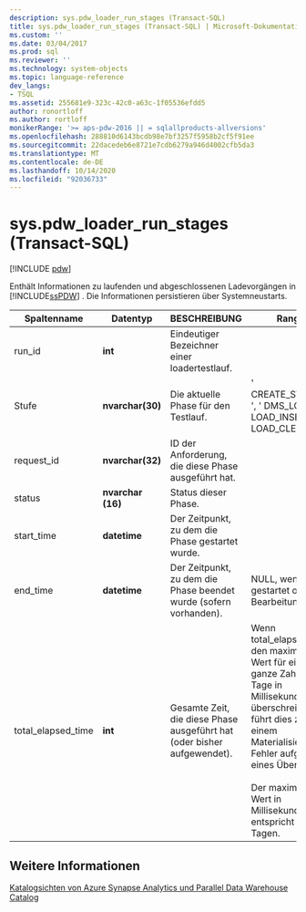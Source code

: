 ```yaml
---
description: sys.pdw_loader_run_stages (Transact-SQL)
title: sys.pdw_loader_run_stages (Transact-SQL) | Microsoft-Dokumentation
ms.custom: ''
ms.date: 03/04/2017
ms.prod: sql
ms.reviewer: ''
ms.technology: system-objects
ms.topic: language-reference
dev_langs:
- TSQL
ms.assetid: 255681e9-323c-42c0-a63c-1f05536efdd5
author: ronortloff
ms.author: rortloff
monikerRange: '>= aps-pdw-2016 || = sqlallproducts-allversions'
ms.openlocfilehash: 288810d6143bcdb98e7bf3257f5958b2cf5f91ee
ms.sourcegitcommit: 22dacedeb6e8721e7cdb6279a946d4002cfb5da3
ms.translationtype: MT
ms.contentlocale: de-DE
ms.lasthandoff: 10/14/2020
ms.locfileid: "92036733"
---
```

# <a name="syspdw_loader_run_stages-transact-sql"></a>sys.pdw_loader_run_stages (Transact-SQL)
[!INCLUDE [pdw](../../includes/applies-to-version/pdw.md)]

  Enthält Informationen zu laufenden und abgeschlossenen Ladevorgängen in [!INCLUDE[ssPDW](../../includes/sspdw-md.md)] . Die Informationen persistieren über Systemneustarts.  
  
| Spaltenname | Datentyp | BESCHREIBUNG | Range |
| ----------- | --------- | ----------- | ----- |
|run_id|**int**|Eindeutiger Bezeichner einer loadertestlauf.||  
|Stufe|**nvarchar(30)**|Die aktuelle Phase für den Testlauf.|' CREATE_STAGING ', ' DMS_LOAD ', ' LOAD_INSERT ', ' LOAD_CLEANUP '|  
|request_id|**nvarchar(32)**|ID der Anforderung, die diese Phase ausgeführt hat.||  
|status|**nvarchar (16)**|Status dieser Phase.||  
|start_time|**datetime**|Der Zeitpunkt, zu dem die Phase gestartet wurde.||  
|end_time|**datetime**|Der Zeitpunkt, zu dem die Phase beendet wurde (sofern vorhanden).|NULL, wenn nicht gestartet oder in Bearbeitung.|  
|total_elapsed_time|**int**|Gesamte Zeit, die diese Phase ausgeführt hat (oder bisher aufgewendet).|Wenn total_elapsed_time den maximalen Wert für eine ganze Zahl (24,8 Tage in Millisekunden) überschreitet, führt dies zu einem Materialisierungs Fehler aufgrund eines Überlaufs.<br /><br /> Der maximale Wert in Millisekunden entspricht 24,8 Tagen.|  
  
## <a name="see-also"></a>Weitere Informationen  
 [Katalogsichten von Azure Synapse Analytics und Parallel Data Warehouse Catalog](../../relational-databases/system-catalog-views/sql-data-warehouse-and-parallel-data-warehouse-catalog-views.md)  
  
  
